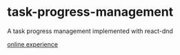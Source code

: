 # task-progress-management
A task progress management implemented with react-dnd

[online experience](https://laoyutong.github.io/task-progress-management/)
